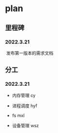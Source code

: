 # plan

## 里程碑

### 2022.3.21

​	发布第一版本的需求文档

## 分工

### 2022.3.21

- 内存管理 cy

- 进程调度 hyf

- fs mxl

- 设备管理 wsz

  



